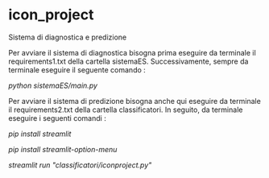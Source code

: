 # icon_project
Sistema di diagnostica e predizione 

Per avviare il sistema di diagnostica bisogna prima eseguire da terminale il requirements1.txt della cartella sistemaES.
Successivamente, sempre da terminale eseguire il seguente comando : 

*python sistemaES/main.py*

Per avviare il sistema di predizione bisogna anche qui eseguire da terminale il requirements2.txt della cartella classificatori.
In seguito, da terminale eseguire i seguenti comandi :       

*pip install streamlit*

*pip install streamlit-option-menu*

*streamlit run "classificatori/iconproject.py"*

